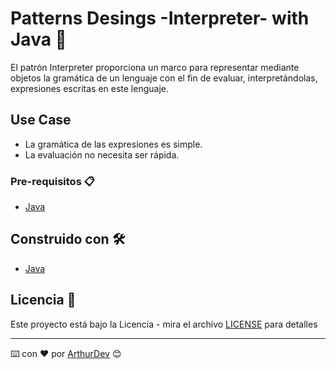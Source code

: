 # Patterns Desings -Interpreter- with Java 🚀

El patrón Interpreter proporciona un marco para representar mediante objetos la
gramática de un lenguaje con el fin de evaluar, interpretándolas, expresiones escritas en este lenguaje.

## Use Case

* La gramática de las expresiones es simple.
* La evaluación no necesita ser rápida.


### Pre-requisitos 📋

* [Java](https://www.java.com/es/download/) 

## Construido con 🛠️

* [Java](https://www.java.com/es/download/)

## Licencia 📄

Este proyecto está bajo la Licencia - mira el archivo [LICENSE](LICENSE) para detalles

---
⌨️ con ❤️ por [ArthurDev](https://github.com/ArthurQR98) 😊
